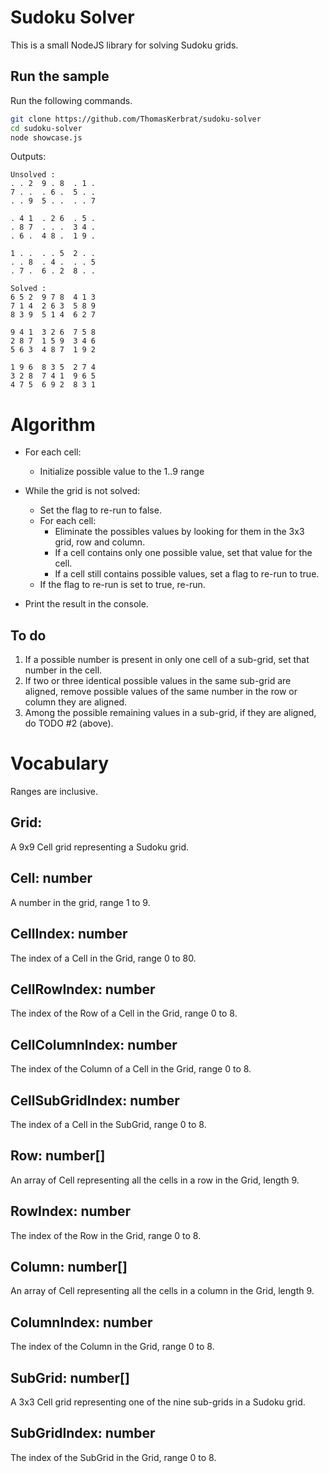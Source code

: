 # Sudoku Solver

This is a small NodeJS library for solving Sudoku grids.

## Run the sample

Run the following commands.

``` bash
git clone https://github.com/ThomasKerbrat/sudoku-solver
cd sudoku-solver
node showcase.js
```

Outputs:

```
Unsolved :
. . 2  9 . 8  . 1 .
7 . .  . 6 .  5 . .
. . 9  5 . .  . . 7

. 4 1  . 2 6  . 5 .
. 8 7  . . .  3 4 .
. 6 .  4 8 .  1 9 .

1 . .  . . 5  2 . .
. . 8  . 4 .  . . 5
. 7 .  6 . 2  8 . .

Solved :
6 5 2  9 7 8  4 1 3
7 1 4  2 6 3  5 8 9
8 3 9  5 1 4  6 2 7

9 4 1  3 2 6  7 5 8
2 8 7  1 5 9  3 4 6
5 6 3  4 8 7  1 9 2

1 9 6  8 3 5  2 7 4
3 2 8  7 4 1  9 6 5
4 7 5  6 9 2  8 3 1
```

# Algorithm

- For each cell:
    - Initialize possible value to the 1..9 range

- While the grid is not solved:
    - Set the flag to re-run to false.
    - For each cell:
        - Eliminate the possibles values by looking for them in the 3x3 grid, row and column.
        - If a cell contains only one possible value, set that value for the cell.
        - If a cell still contains possible values, set a flag to re-run to true.
    - If the flag to re-run is set to true, re-run.

- Print the result in the console.

## To do

1. If a possible number is present in only one cell of a sub-grid, set that number in the cell.
2. If two or three identical possible values in the same sub-grid are aligned, remove possible values of the same number in the row or column they are aligned.
3. Among the possible remaining values in a sub-grid, if they are aligned, do TODO #2 (above).

# Vocabulary

Ranges are inclusive.

## Grid:
A 9x9 Cell grid representing a Sudoku grid.


## Cell: number
A number in the grid, range 1 to 9.

## CellIndex: number
The index of a Cell in the Grid, range 0 to 80.

## CellRowIndex: number
The index of the Row of a Cell in the Grid, range 0 to 8.

## CellColumnIndex: number
The index of the Column of a Cell in the Grid, range 0 to 8.

## CellSubGridIndex: number
The index of a Cell in the SubGrid, range 0 to 8.


## Row: number[]
An array of Cell representing all the cells in a row in the Grid, length 9.

## RowIndex: number
The index of the Row in the Grid, range 0 to 8.


## Column: number[]
An array of Cell representing all the cells in a column in the Grid, length 9.

## ColumnIndex: number
The index of the Column in the Grid, range 0 to 8.


## SubGrid: number[]
A 3x3 Cell grid representing one of the nine sub-grids in a Sudoku grid.

## SubGridIndex: number
The index of the SubGrid in the Grid, range 0 to 8.
